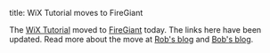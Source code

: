 title: WiX Tutorial moves to FireGiant

The [WiX Tutorial](http://wixtoolset.org/documentation/tutorial) moved to [FireGiant](https://www.firegiant.com/) today. The links here have been updated. Read more about the move at [Rob's blog](http://robmensching.com/blog/posts/2015/5/11/firegiant-now-hosts-the-wix-tutorial/) and [Bob's blog](http://www.joyofsetup.com/2015/05/11/the-wix-tutorial-has-a-new-home/).
